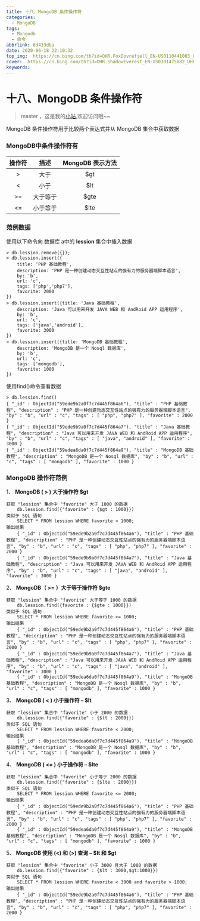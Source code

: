 ```yaml
---
title: 十八、MongoDB 条件操作符
categories:
  - MongoDB
tags:
  - Mongodb
  - 命令
abbrlink: 6d433dba
date: 2020-06-18 22:10:32
top_img:  https://cn.bing.com/th?id=OHR.FoxDovrefjell_EN-US0110441003_UHD.jpg
cover:  https://cn.bing.com/th?id=OHR.ShadowEverest_EN-US0301475882_UHD.jpg
keywords:  
---
```

# 十八、MongoDB 条件操作符
> master ，这是我的[小站](https://www.tryrun.top),欢迎访问哦~~

MongoDB 条件操作符用于比较两个表达式并从 MongoDB 集合中获取数据

### MongoDB中条件操作符有

| 操作符 |   描述   | MongoDB 表示方法 |
| :----: | :------: | :--------------: |
|   >    |   大于   |       $gt        |
|   <    |   小于   |       $lt        |
|   >=   | 大于等于 |       $gte       |
|   <=   | 小于等于 |       $lte       |

### 范例数据

使用以下命令向 数据库 a中的 **lession** 集合中插入数据

```
> db.lession.remove({});
> db.lession.insert({
    title: 'PHP 基础教程', 
    description: 'PHP 是一种创建动态交互性站点的强有力的服务器端脚本语言',
    by: 'b',
    url: 'c',
    tags: ['php','php7'],
    favorite: 2000
})
> db.lession.insert({title: 'Java 基础教程', 
    description: 'Java 可以用来开发 JAVA WEB 和 AndRoid APP 运用程序',
    by: 'b',
    url: 'c',
    tags: ['java','android'],
    favorite: 3000
})
> db.lession.insert({title: 'MongoDB 基础教程', 
    description: 'MongoDB 是一个 Nosql 数据库',
    by: 'b',
    url: 'c',
    tags: ['mongodb'],
    favorite: 1000
})
```

使用find()命令查看数据

```
> db.lession.find()
{ "_id" : ObjectId("59ede9b2a0f7c7d445f864a6"), "title" : "PHP 基础教程", "description" : "PHP 是一种创建动态交互性站点的强有力的服务器端脚本语言", "by" : "b", "url" : "c", "tags" : [ "php", "php7" ], "favorite" : 2000 }
{ "_id" : ObjectId("59ede9b9a0f7c7d445f864a7"), "title" : "Java 基础教程", "description" : "Java 可以用来开发 JAVA WEB 和 AndRoid APP 运用程序", "by" : "b", "url" : "c", "tags" : [ "java", "android" ], "favorite" : 3000 }
{ "_id" : ObjectId("59edea6da0f7c7d445f864a9"), "title" : "MongoDB 基础教程", "description" : "MongoDB 是一个 Nosql 数据库", "by" : "b", "url" : "c", "tags" : [ "mongodb" ], "favorite" : 1000 }
```

### MongoDB 操作符范例

1、 **MongoDB ( > ) 大于操作符 $gt**

```
获取 "lession" 集合中 "favorite" 大于 1000 的数据
    db.lession.find({"favorite" : {$gt : 1000}})
类似于 SQL 语句
    SELECT * FROM lession WHERE favorite > 1000;
输出结果
    { "_id" : ObjectId("59ede9b2a0f7c7d445f864a6"), "title" : "PHP 基础教程", "description" : "PHP 是一种创建动态交互性站点的强有力的服务器端脚本语言", "by" : "b", "url" : "c", "tags" : [ "php", "php7" ], "favorite" : 2000 }
    { "_id" : ObjectId("59ede9b9a0f7c7d445f864a7"), "title" : "Java 基础教程", "description" : "Java 可以用来开发 JAVA WEB 和 AndRoid APP 运用程序", "by" : "b", "url" : "c", "tags" : [ "java", "android" ], "favorite" : 3000 }
```

2、 **MongoDB（ >= ）大于等于操作符 $gte**

```
获取 "lession" 集合中 "favorite" 大于等于 1000 的数据
    db.lession.find({favorite : {$gte : 1000}})
类似于 SQL 语句
    SELECT * FROM lession WHERE favorite >= 1000;
输出结果
    { "_id" : ObjectId("59ede9b2a0f7c7d445f864a6"), "title" : "PHP 基础教程", "description" : "PHP 是一种创建动态交互性站点的强有力的服务器端脚本语言", "by" : "b", "url" : "c", "tags" : [ "php", "php7" ], "favorite" : 2000 }
    { "_id" : ObjectId("59ede9b9a0f7c7d445f864a7"), "title" : "Java 基础教程", "description" : "Java 可以用来开发 JAVA WEB 和 AndRoid APP 运用程序", "by" : "b", "url" : "c", "tags" : [ "java", "android" ], "favorite" : 3000 }
    { "_id" : ObjectId("59edea6da0f7c7d445f864a9"), "title" : "MongoDB 基础教程", "description" : "MongoDB 是一个 Nosql 数据库", "by" : "b", "url" : "c", "tags" : [ "mongodb" ], "favorite" : 1000 }
```

3、 **MongoDB ( < ) 小于操作符 – $lt**

```
获取 "lession" 集合中 "favorite" 小于 2000 的数据
    db.lession.find({"favorite" : {$lt : 2000}})
类似于 SQL 语句
    SELECT * FROM lession WHERE favorite < 2000;
输出结果
    { "_id" : ObjectId("59edea6da0f7c7d445f864a9"), "title" : "MongoDB 基础教程", "description" : "MongoDB 是一个 Nosql 数据库", "by" : "b", "url" : "c", "tags" : [ "mongodb" ], "favorite" : 1000 }
```

4、 **MongoDB ( <= ) 小于操作符 – $lte**

```
获取 "lession" 集合中 "favorite" 小于等于 2000 的数据
    db.lession.find({"favorite" : {$lte : 2000}})
类似于 SQL 语句
    SELECT * FROM lession WHERE favorite <= 2000;
输出结果
    { "_id" : ObjectId("59ede9b2a0f7c7d445f864a6"), "title" : "PHP 基础教程", "description" : "PHP 是一种创建动态交互性站点的强有力的服务器端脚本语言", "by" : "b", "url" : "c", "tags" : [ "php", "php7" ], "favorite" : 2000 }
    { "_id" : ObjectId("59edea6da0f7c7d445f864a9"), "title" : "MongoDB 基础教程", "description" : "MongoDB 是一个 Nosql 数据库", "by" : "b", "url" : "c", "tags" : [ "mongodb" ], "favorite" : 1000 }
```

5、 **MongoDB 使用 (<) 和 (>) 查询 – $lt 和 $gt**

```
获取 "lession" 集合中 "favorite" 小于 3000 且大于 1000 的数据
    db.lession.find({"favorite" : {$lt : 3000,$gt:1000}})
类似于 SQL 语句
    SELECT * FROM lession WHERE favorite < 3000 and favorite > 1000;
输出结果
    { "_id" : ObjectId("59ede9b2a0f7c7d445f864a6"), "title" : "PHP 基础教程", "description" : "PHP 是一种创建动态交互性站点的强有力的服务器端脚本语言", "by" : "b", "url" : "c", "tags" : [ "php", "php7" ], "favorite" : 2000 }
```
